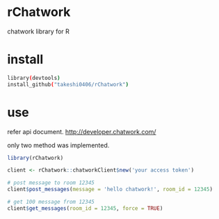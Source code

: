 # rChatwork
chatwork library for R

# install

``` bash
library(devtools)
install_github("takeshi0406/rChatwork")
```

# use
refer api document.
http://developer.chatwork.com/

only two method was implemented.

``` r
library(rChatwork)

client <- rChatwork::chatworkClient$new('your access token')

# post message to room 12345
client$post_messages(message = 'hello chatwork!', room_id = 12345)

# get 100 message from 12345
client$get_messages(room_id = 12345, force = TRUE)
```
